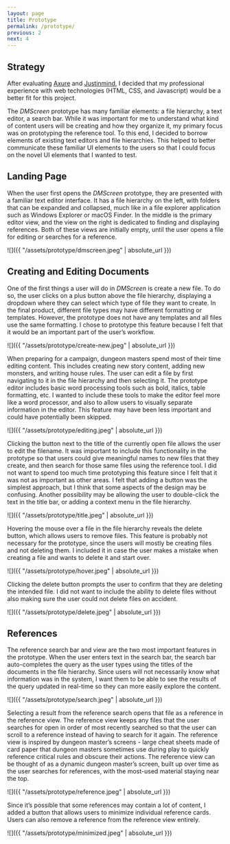 ```yaml
---
layout: page
title: Prototype
permalink: /prototype/
previous: 2
next: 4
---
```


## Strategy

After evaluating [Axure](http://axure.com) and [Justinmind](https://www.justinmind.com), I decided that my professional experience with web technologies (HTML, CSS, and Javascript) would be a better fit for this project.

The _DMScreen_ prototype has many familiar elements: a file hierarchy, a text editor, a search bar. While it was important for me to understand what kind of content users will be creating and how they organize it, my primary focus was on prototyping the reference tool. To this end, I decided to borrow elements of existing text editors and file hierarchies. This helped to better communicate these familiar UI elements to the users so that I could focus on the novel UI elements that I wanted to test.

## Landing Page

When the user first opens the _DMScreen_ prototype, they are presented with a familiar text editor interface. It has a file hierarchy on the left, with folders that can be expanded and collapsed, much like in a file explorer application such as Windows Explorer or macOS Finder. In the middle is the primary editor view, and the view on the right is dedicated to finding and displaying references. Both of these views are initially empty, until the user opens a file for editing or searches for a reference.

![]({{ "/assets/prototype/dmscreen.jpeg" | absolute_url }})

## Creating and Editing Documents

One of the first things a user will do in _DMScreen_ is create a new file. To do so, the user clicks on a plus button above the file hierarchy, displaying a dropdown where they can select which type of file they want to create. In the final product, different file types may have different formatting or templates. However, the prototype does not have any templates and all files use the same formatting. I chose to prototype this feature because I felt that it would be an important part of the user’s workflow.

![]({{ "/assets/prototype/create-new.jpeg" | absolute_url }})

When preparing for a campaign, dungeon masters spend most of their time editing content. This includes creating new story content, adding new monsters, and writing house rules. The user can edit a file by first navigating to it in the file hierarchy and then selecting it. The prototype editor includes basic word processing tools such as bold, italics, table formatting, etc. I wanted to include these tools to make the editor feel more like a word processor, and also to allow users to visually separate information in the editor. This feature may have been less important and could have potentially been skipped.

![]({{ "/assets/prototype/editing.jpeg" | absolute_url }})

Clicking the button next to the title of the currently open file allows the user to edit the filename. It was important to include this functionality in the prototype so that users could give meaningful names to new files that they create, and then search for those same files using the reference tool. I did not want to spend too much time prototyping this feature since I felt that it was not as important as other areas. I felt that adding a button was the simplest approach, but I think that some aspects of the design may be confusing. Another possibility may be allowing the user to double-click the text in the title bar, or adding a context menu in the file hierarchy.

![]({{ "/assets/prototype/title.jpeg" | absolute_url }})

Hovering the mouse over a file in the file hierarchy reveals the delete button, which allows users to remove files. This feature is probably not necessary for the prototype, since the users will mostly be creating files and not deleting them. I included it in case the user makes a mistake when creating a file and wants to delete it and start over.

![]({{ "/assets/prototype/hover.jpeg" | absolute_url }})

Clicking the delete button prompts the user to confirm that they are deleting the intended file. I did not want to include the ability to delete files without also making sure the user could not delete files on accident.

![]({{ "/assets/prototype/delete.jpeg" | absolute_url }})

## References

The reference search bar and view are the two most important features in the prototype. When the user enters text in the search bar, the search bar auto-completes the query as the user types using the titles of the documents in the file hierarchy. Since users will not necessarily know what information was in the system, I want them to be able to see the results of the query updated in real-time so they can more easily explore the content.

![]({{ "/assets/prototype/search.jpeg" | absolute_url }})

Selecting a result from the reference search opens that file as a reference in the reference view. The reference view keeps any files that the user searches for open in order of most recently searched so that the user can scroll to a reference instead of having to search for it again. The reference view is inspired by dungeon master’s screens - large cheat sheets made of card paper that dungeon masters sometimes use during play to quickly reference critical rules and obscure their actions. The reference view can be thought of as a dynamic dungeon master’s screen, built up over time as the user searches for references, with the most-used material staying near the top.

![]({{ "/assets/prototype/reference.jpeg" | absolute_url }})

Since it’s possible that some references may contain a lot of content, I added a button that allows users to minimize individual reference cards. Users can also remove a reference from the reference view entirely.

![]({{ "/assets/prototype/minimized.jpeg" | absolute_url }})
